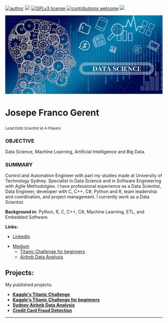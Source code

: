 [![author](https://img.shields.io/badge/author-josepefg-red.svg)](https://bit.ly/jfg-linkedin) [![](https://img.shields.io/badge/python-3.7+-blue.svg)](https://www.python.org/downloads/release/python-365/) [![GPLv3 license](https://img.shields.io/badge/License-GPLv3-blue.svg)](http://perso.crans.org/besson/LICENSE.html) [![contributions welcome](https://img.shields.io/badge/contributions-welcome-brightgreen.svg?style=flat)](https://github.com/carlosfab/data_science/issues) [<img src="https://img.shields.io/badge/Idioma-Portugu%C3%AAs-green">](README.md)

<p align="center">
  <img src="cover.png" >
</p>

# Josepe Franco Gerent
<sub>*Lead Data Scientist* at A-Players</sub>

### OBJECTIVE 
Data Science, Machine Learning, Artificial Intelligence and Big Data.

### SUMMARY 
Control and Automation Engineer with part my studies made at University of Technology Sydney. Specialist in Data Science and in Software Engineering with Agile Methodolgies. I have professional experience as a Data Scientist, Data Engineer, developer with C, C++, C#, Python and R, team leadership and coordination, and project management. I currently work as a Data Scientist.

**Background in:** Python, R, C, C++, C#, Machine Learning, ETL, and Embedded Software.

**Links:**
* [LinkedIn](http://bit.ly/jfg-linkedin)  
<!-- * [Desafio do Titanic para iniciantes](https://www.linkedin.com/pulse/desafio-do-titanic-para-iniciantes-josepe-franco-gerent) --> 
* [Medium](https://bit.ly/jfg-medium)  
  * [Titanic Challenge for beginners](https://bit.ly/2OlcG7q)
  * [Airbnb Data Analysis](http://bit.ly/3a9CjAA)
 <!-- * [Blog]() --> 
 <!-- * [Outro]() -->


## Projects:
My published projects:

* **[Kaggle's Titanic Challenge](http://bit.ly/3qcJCgA)**  
* **[Kaggle's Titanic Challenge for beginners](http://bit.ly/3qgmcqK)**  
* **[Sydney Airbnb Data Analysis](http://bit.ly/3jGmcxt)**
* **[Credit Card Fraud Detection](http://bit.ly/3uYUL7n)**



---





